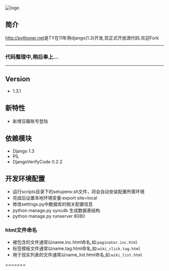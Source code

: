 ![logo](http://pythoner.net/static/images/logo.png)

简介
---
<http://pythoner.net>是TY在11年用django(1.3)开发,现正式开放源代码.欢迎Fork

----
### 代码整理中,稍后奉上...
----

Version
-------
+ 1.3.1

新特性
-----
+ 新增豆瓣账号登陆

依赖模块
-------
+ Django 1.3
+ PIL
+ DjangoVerifyCode  0.2.2

开发环境配置
------------
+ 运行scripts目录下的setupenv.sh文件，将会自动安装配置所需环境
+ 完成后设置本地环境变量:export site=local
+ 修改settings.py中数据库的相关配置信息
+ python manage.py syncdb 生成数据表结构
+ python manage.py runserver 8080

### html文件命名
+ 被包含的文件通常以name.inc.html命名,如:``` paginator.inc.html ```
+ 标签模板文件通常以name.tag.html命名,如:``` wiki_click.tag.html ```
+ 用于现实列表的文件通常以name_list.html命名,如:``` wiki_list.html ```

=======

